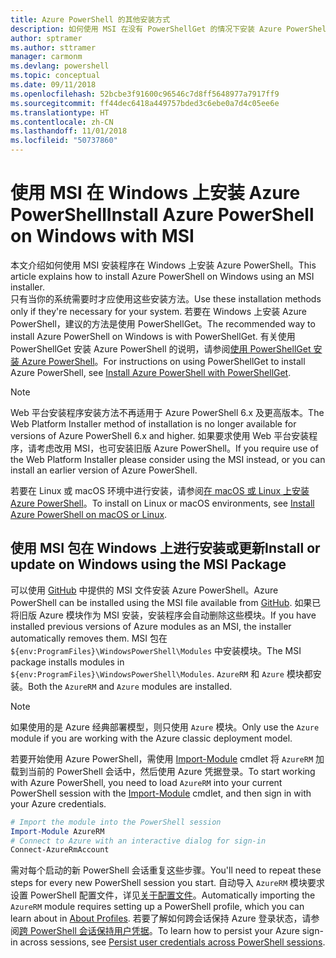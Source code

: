 ```yaml
---
title: Azure PowerShell 的其他安装方式
description: 如何使用 MSI 在没有 PowerShellGet 的情况下安装 Azure PowerShell
author: sptramer
ms.author: sttramer
manager: carmonm
ms.devlang: powershell
ms.topic: conceptual
ms.date: 09/11/2018
ms.openlocfilehash: 52bcbe3f91600c96546c7d8ff5648977a7917ff9
ms.sourcegitcommit: ff44dec6418a449757bded3c6ebe0a7d4c05ee6e
ms.translationtype: HT
ms.contentlocale: zh-CN
ms.lasthandoff: 11/01/2018
ms.locfileid: "50737860"
---
```

# <a name="install-azure-powershell-on-windows-with-msi"></a><span data-ttu-id="e4daa-103">使用 MSI 在 Windows 上安装 Azure PowerShell</span><span class="sxs-lookup"><span data-stu-id="e4daa-103">Install Azure PowerShell on Windows with MSI</span></span>

<span data-ttu-id="e4daa-104">本文介绍如何使用 MSI 安装程序在 Windows 上安装 Azure PowerShell。</span><span class="sxs-lookup"><span data-stu-id="e4daa-104">This article explains how to install Azure PowerShell on Windows using an MSI installer.</span></span>  
<span data-ttu-id="e4daa-105">只有当你的系统需要时才应使用这些安装方法。</span><span class="sxs-lookup"><span data-stu-id="e4daa-105">Use these installation methods only if they're necessary for your system.</span></span> <span data-ttu-id="e4daa-106">若要在 Windows 上安装 Azure PowerShell，建议的方法是使用 PowerShellGet。</span><span class="sxs-lookup"><span data-stu-id="e4daa-106">The recommended way to install Azure PowerShell on Windows is with PowerShellGet.</span></span> <span data-ttu-id="e4daa-107">有关使用 PowerShellGet 安装 Azure PowerShell 的说明，请参阅[使用 PowerShellGet 安装 Azure PowerShell](install-azurerm-ps.md)。</span><span class="sxs-lookup"><span data-stu-id="e4daa-107">For instructions on using PowerShellGet to install Azure PowerShell, see [Install Azure PowerShell with PowerShellGet](install-azurerm-ps.md).</span></span>

> [!NOTE]
> <span data-ttu-id="e4daa-108">Web 平台安装程序安装方法不再适用于 Azure PowerShell 6.x 及更高版本。</span><span class="sxs-lookup"><span data-stu-id="e4daa-108">The Web Platform Installer method of installation is no longer available for versions of Azure PowerShell 6.x and higher.</span></span> <span data-ttu-id="e4daa-109">如果要求使用 Web 平台安装程序，请考虑改用 MSI，也可安装旧版 Azure PowerShell。</span><span class="sxs-lookup"><span data-stu-id="e4daa-109">If you require use of the Web Platform Installer please consider using the MSI instead, or you can install an earlier version of Azure PowerShell.</span></span>

<span data-ttu-id="e4daa-110">若要在 Linux 或 macOS 环境中进行安装，请参阅[在 macOS 或 Linux 上安装 Azure PowerShell](install-azurermps-maclinux.md)。</span><span class="sxs-lookup"><span data-stu-id="e4daa-110">To install on Linux or macOS environments, see [Install Azure PowerShell on macOS or Linux](install-azurermps-maclinux.md).</span></span>

## <a name="install-or-update-on-windows-using-the-msi-package"></a><span data-ttu-id="e4daa-111">使用 MSI 包在 Windows 上进行安装或更新</span><span class="sxs-lookup"><span data-stu-id="e4daa-111">Install or update on Windows using the MSI Package</span></span>

<span data-ttu-id="e4daa-112">可以使用 [GitHub](https://github.com/Azure/azure-powershell/releases/latest) 中提供的 MSI 文件安装 Azure PowerShell。</span><span class="sxs-lookup"><span data-stu-id="e4daa-112">Azure PowerShell can be installed using the MSI file available from [GitHub](https://github.com/Azure/azure-powershell/releases/latest).</span></span> <span data-ttu-id="e4daa-113">如果已将旧版 Azure 模块作为 MSI 安装，安装程序会自动删除这些模块。</span><span class="sxs-lookup"><span data-stu-id="e4daa-113">If you have installed previous versions of Azure modules as an MSI, the installer automatically removes them.</span></span> <span data-ttu-id="e4daa-114">MSI 包在 `${env:ProgramFiles}\WindowsPowerShell\Modules` 中安装模块。</span><span class="sxs-lookup"><span data-stu-id="e4daa-114">The MSI package installs modules in `${env:ProgramFiles}\WindowsPowerShell\Modules`.</span></span> <span data-ttu-id="e4daa-115">`AzureRM` 和 `Azure` 模块都安装。</span><span class="sxs-lookup"><span data-stu-id="e4daa-115">Both the `AzureRM` and `Azure` modules are installed.</span></span>

> [!NOTE]
> <span data-ttu-id="e4daa-116">如果使用的是 Azure 经典部署模型，则只使用 `Azure` 模块。</span><span class="sxs-lookup"><span data-stu-id="e4daa-116">Only use the `Azure` module if you are working with the Azure classic deployment model.</span></span>

<span data-ttu-id="e4daa-117">若要开始使用 Azure PowerShell，需使用 [Import-Module](/powershell/module/Microsoft.PowerShell.Core/Import-Module) cmdlet 将 `AzureRM` 加载到当前的 PowerShell 会话中，然后使用 Azure 凭据登录。</span><span class="sxs-lookup"><span data-stu-id="e4daa-117">To start working with Azure PowerShell, you need to load `AzureRM` into your current PowerShell session with the [Import-Module](/powershell/module/Microsoft.PowerShell.Core/Import-Module) cmdlet, and then sign in with your Azure credentials.</span></span>

```powershell
# Import the module into the PowerShell session
Import-Module AzureRM
# Connect to Azure with an interactive dialog for sign-in
Connect-AzureRmAccount
```

<span data-ttu-id="e4daa-118">需对每个启动的新 PowerShell 会话重复这些步骤。</span><span class="sxs-lookup"><span data-stu-id="e4daa-118">You'll need to repeat these steps for every new PowerShell session you start.</span></span> <span data-ttu-id="e4daa-119">自动导入 `AzureRM` 模块要求设置 PowerShell 配置文件，详见[关于配置文件](/powershell/module/microsoft.powershell.core/about/about_profiles)。</span><span class="sxs-lookup"><span data-stu-id="e4daa-119">Automatically importing the `AzureRM` module requires setting up a PowerShell profile, which you can learn about in [About Profiles](/powershell/module/microsoft.powershell.core/about/about_profiles).</span></span>
<span data-ttu-id="e4daa-120">若要了解如何跨会话保持 Azure 登录状态，请参阅[跨 PowerShell 会话保持用户凭据](context-persistence.md)。</span><span class="sxs-lookup"><span data-stu-id="e4daa-120">To learn how to persist your Azure sign-in across sessions, see [Persist user credentials across PowerShell sessions](context-persistence.md).</span></span>
